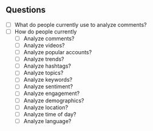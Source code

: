 ## Questions

-   [ ] What do people currently use to analyze comments?
-   [ ] How do people currently
    -   [ ] Analyze comments?
    -   [ ] Analyze videos?
    -   [ ] Analyze popular accounts?
    -   [ ] Analyze trends?
    -   [ ] Analyze hashtags?
    -   [ ] Analyze topics?
    -   [ ] Analyze keywords?
    -   [ ] Analyze sentiment?
    -   [ ] Analyze engagement?
    -   [ ] Analyze demographics?
    -   [ ] Analyze location?
    -   [ ] Analyze time of day?
    -   [ ] Analyze language?
